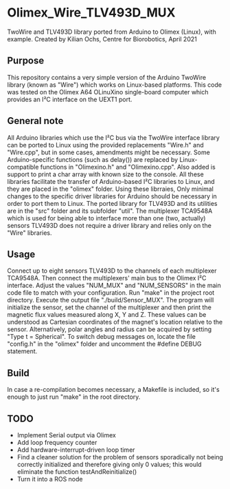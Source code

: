 # Olimex_Wire_TLV493D_MUX
TwoWire and TLV493D library ported from Arduino to Olimex (Linux), with example.
Created by Kilian Ochs, Centre for Biorobotics, April 2021

## Purpose
This repository contains a very simple version of the Arduino TwoWire library (known as "Wire") which works on Linux-based platforms.
This code was tested on the Olimex A64 OLinuXino single-board computer which provides an I²C interface on the UEXT1 port.

## General note
All Arduino libraries which use the I²C bus via the TwoWire interface library can be ported to Linux using the provided replacements "Wire.h" and "Wire.cpp", but in some cases, amendments might be necessary.
Some Arduino-specific functions (such as delay()) are replaced by Linux-compatible functions in "Olimexino.h" and "Olimexino.cpp". Also added is support to print a char array with known size to the console. All these libraries facilitate the transfer of Arduino-based I²C libraries to Linux, and they are placed in the "olimex" folder.
Using these librraies, Only minimal changes to the specific driver libraries for Arduino should be necessary in order to port them to Linux.
The ported library for TLV493D and its utilities are in the "src" folder and its subfolder "util".
The multiplexer TCA9548A which is used for being able to interface more than one (two, actually) sensors TLV493D does not require a driver library and relies only on the "Wire" libraries.

## Usage
Connect up to eight sensors TLV493D to the channels of each multiplexer TCA9548A. Then connect the multiplexers' main bus to the Olimex I²C interface. Adjust the values "NUM_MUX" and "NUM_SENSORS" in the main code file to match with your configuration. Run "make" in the project root directory. Execute the output file "./build/Sensor_MUX".
The program will initialize the sensor, set the channel of the multiplexer and then print the magnetic flux values measured along X, Y and Z. These values can be understood as Cartesian coordinates of the magnet's location relative to the sensor. Alternatively, polar angles and radius can be acquired by setting "Type t = Spherical".
To switch debug messages on, locate the file "config.h" in the "olimex" folder and uncomment the #define DEBUG statement. 

## Build
In case a re-compilation becomes necessary, a Makefile is included, so it's enough to just run "make" in the root directory.

## TODO
- Implement Serial output via Olimex
- Add loop frequency counter
- Add hardware-interrupt-driven loop timer
- Find a cleaner solution for the problem of sensors sporadically not being correctly initialized and therefore giving only 0 values; this would eliminate the function testAndReinitialize()
- Turn it into a ROS node

